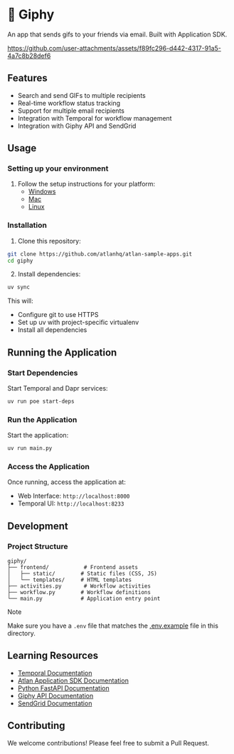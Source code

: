 # 🤡 Giphy

An app that sends gifs to your friends via email. Built with Application SDK.

https://github.com/user-attachments/assets/f89fc296-d442-4317-91a5-4a7c8b28def6

## Features

- Search and send GIFs to multiple recipients
- Real-time workflow status tracking
- Support for multiple email recipients
- Integration with Temporal for workflow management
- Integration with Giphy API and SendGrid

## Usage

### Setting up your environment

1. Follow the setup instructions for your platform:
   - [Windows](https://github.com/atlanhq/application-sdk/docs/docs/setup/WINDOWS.md)
   - [Mac](https://github.com/atlanhq/application-sdk/docs/docs/setup/MAC.md)
   - [Linux](https://github.com/atlanhq/application-sdk/docs/docs/setup/LINUX.md)


### Installation

1. Clone this repository:

```bash
git clone https://github.com/atlanhq/atlan-sample-apps.git
cd giphy
```

2. Install dependencies:

```bash
uv sync
```

This will:

- Configure git to use HTTPS
- Set up uv with project-specific virtualenv
- Install all dependencies

## Running the Application

### Start Dependencies

Start Temporal and Dapr services:

```bash
uv run poe start-deps
```

### Run the Application

Start the application:

```bash
uv run main.py
```

### Access the Application

Once running, access the application at:

- Web Interface: `http://localhost:8000`
- Temporal UI: `http://localhost:8233`

## Development

### Project Structure

```
giphy/
├── frontend/           # Frontend assets
│   ├── static/        # Static files (CSS, JS)
│   └── templates/     # HTML templates
├── activities.py       # Workflow activities
├── workflow.py        # Workflow definitions
└── main.py            # Application entry point
```

> [!NOTE]
> Make sure you have a `.env` file that matches the [.env.example](.env.example) file in this directory.


## Learning Resources

- [Temporal Documentation](https://docs.temporal.io/)
- [Atlan Application SDK Documentation](https://github.com/atlanhq/application-sdk/tree/main/docs)
- [Python FastAPI Documentation](https://fastapi.tiangolo.com/)
- [Giphy API Documentation](https://developers.giphy.com/docs/api)
- [SendGrid Documentation](https://docs.sendgrid.com/)

## Contributing

We welcome contributions! Please feel free to submit a Pull Request.
